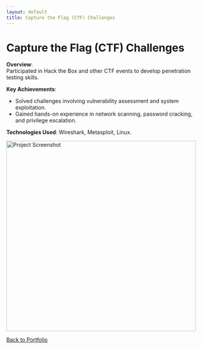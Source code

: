 ```yaml
---
layout: default
title: Capture the Flag (CTF) Challenges
---
```


# Capture the Flag (CTF) Challenges

**Overview**:  
Participated in Hack the Box and other CTF events to develop penetration testing skills.

**Key Achievements**:  
- Solved challenges involving vulnerability assessment and system exploitation.  
- Gained hands-on experience in network scanning, password cracking, and privilege escalation.  

**Technologies Used**: Wireshark, Metasploit, Linux.

<img src="/assets/images/Nwak CTF.png" alt="Project Screenshot" width="500px">

[Back to Portfolio](/)
